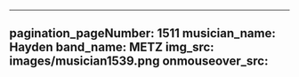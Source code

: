 ------
pagination_pageNumber: 1511
musician_name: Hayden
band_name: METZ
img_src: images/musician1539.png
onmouseover_src: 
------